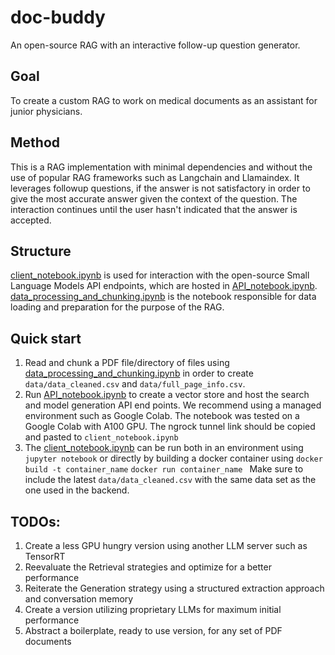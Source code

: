 # doc-buddy
An open-source RAG with an interactive follow-up question generator.

## Goal
To create a custom RAG to work on medical documents as an assistant for junior physicians.


## Method
This is a RAG implementation with minimal dependencies and without the use of popular RAG frameworks such as Langchain and Llamaindex. It leverages followup questions, if the
answer is not satisfactory in order to give the most accurate answer given the context of the question. The interaction continues until the user hasn't indicated that the answer
is accepted.

## Structure

[client_notebook.ipynb](https://github.com/SimplyVlad/doc-buddy/blob/main/client_notebook.ipynb) is used for interaction with the open-source Small Language Models API endpoints, which are hosted in
[API_notebook.ipynb](https://github.com/SimplyVlad/doc-buddy/blob/main/backend/API_notebook.ipynb).
[data_processing_and_chunking.ipynb](https://github.com/SimplyVlad/doc-buddy/blob/main/data_preparation/data_processing_and_chunking.ipynb) is the notebook responsible for data loading and preparation for the purpose of the RAG.


## Quick start

1. Read and chunk a PDF file/directory of files using [data_processing_and_chunking.ipynb](https://github.com/SimplyVlad/doc-buddy/blob/main/data_preparation/data_processing_and_chunking.ipynb) in order to create ```data/data_cleaned.csv``` and ```data/full_page_info.csv```.
2. Run [API_notebook.ipynb](https://github.com/SimplyVlad/doc-buddy/blob/main/backend/API_notebook.ipynb) to create a vector store and host the search and model generation API end points. We recommend using a managed environment such as Google Colab. The notebook was tested on a
Google Colab with A100 GPU. The ngrock tunnel link should be copied and pasted to ```client_notebook.ipynb```
3. The [client_notebook.ipynb](https://github.com/SimplyVlad/doc-buddy/blob/main/client_notebook.ipynb) can be run both in an environment using ```jupyter notebook``` or directly by building a docker container using
```docker build -t container_name```
```docker run container_name ```
Make sure to include the latest ```data/data_cleaned.csv``` with the same data set as the one used in the backend.

## TODOs:

1. Create a less GPU hungry version using another LLM server such as TensorRT
2. Reevaluate the Retrieval strategies and optimize for a better performance
3. Reiterate the Generation strategy using a structured extraction approach and conversation memory
4. Create a version utilizing proprietary LLMs for maximum initial performance
5. Abstract a boilerplate, ready to use version, for any set of PDF documents